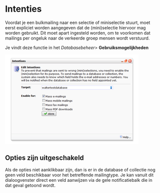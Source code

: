 # Intenties

Voordat je een bulkmailing naar een selectie of miniselectie stuurt,
moet eerst expliciet worden aangegeven dat de (mini)selectie hiervoor
mag worden gebruikt. Dit moet apart ingesteld worden, om te voorkomen
dat mailings per ongeluk naar de verkeerde groep mensen wordt verstuurd.

Je vindt deze functie in het *Databasebeheer*\>
**Gebruiksmogelijkheden**

![Database intentions](../images/databaseintentions.png)

## Opties zijn uitgeschakeld

Als de opties niet aanklikbaar zijn, dan is er in de database of
collectie nog geen veld beschikbaar voor het betreffende mailingtype. Je
kan vanuit dit dialoogvenster direct een veld aanwijzen via de gele
notificatiebalk die in dat geval getoond wordt.
